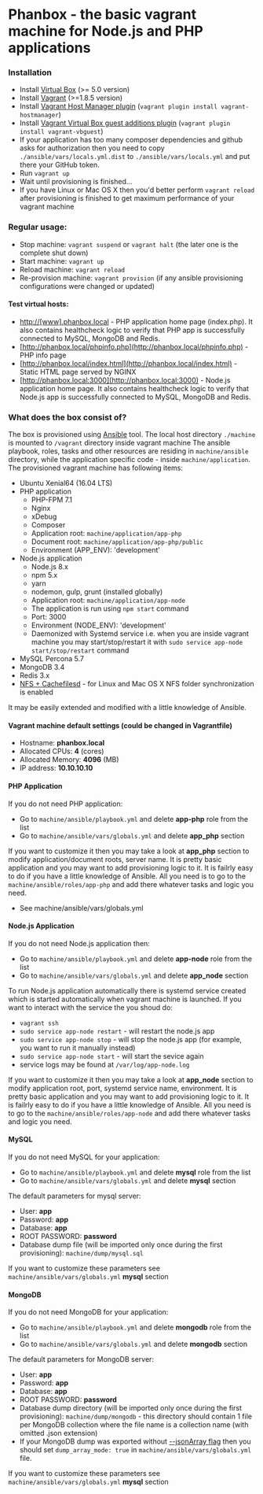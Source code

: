 # Phanbox - the basic vagrant machine for Node.js and PHP applications

### Installation

* Install [Virtual Box](https://www.virtualbox.org/wiki/Downloads) (>= 5.0 version)
* Install [Vagrant](https://www.vagrantup.com/downloads.html) (>=1.8.5 version)
* Install [Vagrant Host Manager plugin](https://github.com/devopsgroup-io/vagrant-hostmanager) (`vagrant plugin install vagrant-hostmanager`)
* Install [Vagrant Virtual Box guest additions plugin](https://github.com/dotless-de/vagrant-vbguest) (`vagrant plugin install vagrant-vbguest`)
* If your application has too many composer dependencies and github asks for authorization then you need to copy `./ansible/vars/locals.yml.dist` to `./ansible/vars/locals.yml` and put there your GitHub token.
* Run `vagrant up`
* Wait until provisioning is finished...
* If you have Linux or Mac OS X then you'd better perform `vagrant reload` after provisioning is finished to get maximum performance of your vagrant machine

### Regular usage:

* Stop machine: `vagrant suspend` or `vagrant halt` (the later one is the complete shut down)
* Start machine: `vagrant up`
* Reload machine: `vagrant reload`
* Re-provision machine: `vagrant provision` (if any ansible provisioning configurations were changed or updated)

#### Test virtual hosts:

* [http://[www].phanbox.local](http://phanbox.local) - PHP application home page (index.php). It also contains healthcheck logic to verify that PHP app is successfully connected to MySQL, MongoDB and Redis.
* [http://phanbox.local/phpinfo.php](http://phanbox.local/phpinfo.php) - PHP info page
* [http://phanbox.local/index.html](http://phanbox.local/index.html) - Static HTML page served by NGINX
* [http://phanbox.local:3000](http://phanbox.local:3000) - Node.js application home page. It also contains healthcheck logic to verify that Node.js app is successfully connected to MySQL, MongoDB and Redis.

### What does the box consist of?

The box is provisioned using [Ansible](https://www.ansible.com/) tool.
The local host directory `./machine` is mounted to `/vagrant` directory inside vagrant machine
The ansible playbook, roles, tasks and other resources are residing in `machine/ansible` directory, while the application specific code - inside `machine/application`.
The provisioned vagrant machine has following items:

* Ubuntu Xenial64 (16.04 LTS)
* PHP application
    - PHP-FPM 7.1
    - Nginx
    - xDebug
    - Composer
    - Application root: `machine/application/app-php`
    - Document root: `machine/application/app-php/public`
    - Environment (APP_ENV): 'development'
* Node.js application
    - Node.js 8.x
    - npm 5.x
    - yarn
    - nodemon, gulp, grunt (installed globally)
    - Application root: `machine/application/app-node`
    - The application is run using `npm start` command
    - Port: 3000
    - Environment (NODE_ENV): 'development'
    - Daemonized with Systemd service i.e. when you are inside vagrant machine you may start/stop/restart it with `sudo service app-node start/stop/restart` command
* MySQL Percona 5.7
* MongoDB 3.4
* Redis 3.x
* [NFS + Cachefilesd](http://chase-seibert.github.io/blog/2014/03/09/vagrant-cachefilesd.html) - for Linux and Mac OS X NFS folder synchronization is enabled

It may be easily extended and modified with a little knowledge of Ansible.

#### Vagrant machine default settings (could be changed in Vagrantfile)

- Hostname: **phanbox.local**
- Allocated CPUs: **4** (cores)
- Allocated Memory: **4096** (MB)
- IP address: **10.10.10.10**

#### PHP Application

If you do not need PHP application:

- Go to `machine/ansible/playbook.yml` and delete **app-php** role from the list
- Go to `machine/ansible/vars/globals.yml` and delete **app_php** section

If you want to customize it then you may take a look at **app_php** section to modify application/document roots, server name.
It is pretty basic application and you may want to add provisioning logic to it. It is failrly easy to do if you have a little knowledge of Ansible.
All you need is to go to the `machine/ansible/roles/app-php` and add there whatever tasks and logic you need.

- See machine/ansible/vars/globals.yml

#### Node.js Application

If you do not need Node.js application then:

- Go to `machine/ansible/playbook.yml` and delete **app-node** role from the list
- Go to `machine/ansible/vars/globals.yml` and delete **app_node** section

To run Node.js application automatically there is systemd service created which is started automatically when vagrant machine is launched.
If you want to interact with the service the you shoud do:

- `vagrant ssh`
- `sudo service app-node restart` - will restart the node.js app
- `sudo service app-node stop` - will stop the node.js app (for example, you want to run it manually instead)
- `sudo service app-node start` - will start the sevice again
- service logs may be found at `/var/log/app-node.log`

If you want to customize it then you may take a look at **app_node** section to modify application root, port, systemd service name, environment.
It is pretty basic application and you may want to add provisioning logic to it. It is failrly easy to do if you have a little knowledge of Ansible.
All you need is to go to the `machine/ansible/roles/app-node` and add there whatever tasks and logic you need.

#### MySQL

If you do not need MySQL for your application:

- Go to `machine/ansible/playbook.yml` and delete **mysql** role from the list
- Go to `machine/ansible/vars/globals.yml` and delete **mysql** section

The default parameters for mysql server:

- User: **app**
- Password: **app**
- Database: **app**
- ROOT PASSWORD: **password**
- Database dump file (will be imported only once during the first provisioning): `machine/dump/mysql.sql`

If you want to customize these parameters see `machine/ansible/vars/globals.yml` **mysql** section

#### MongoDB

If you do not need MongoDB for your application:

- Go to `machine/ansible/playbook.yml` and delete **mongodb** role from the list
- Go to `machine/ansible/vars/globals.yml` and delete **mongodb** section

The default parameters for MongoDB server:

- User: **app**
- Password: **app**
- Database: **app**
- ROOT PASSWORD: **password**
- Database dump directory (will be imported only once during the first provisioning): `machine/dump/mongodb` -
  this directory should contain 1 file per MongoDB collection where the file name is a collection name (with omitted .json extension)
- If your MongoDB dump was exported without [--jsonArray flag](https://docs.mongodb.com/manual/reference/program/mongoexport/#cmdoption-jsonarray) then you should set `dump_array_mode: true` in `machine/ansible/vars/globals.yml` file.

If you want to customize these parameters see `machine/ansible/vars/globals.yml` **mysql** section
